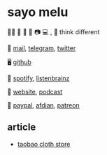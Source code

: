 # sayo melu

🏳️‍⚧️ 🍩 🎵 📖 📷 💻 , 💭 think different

💬 [mail](mailto:hi.sayo@outlook.com), [telegram](https://t.me/sayomelu), [twitter](https://twitter.com/sayomelu)

🖥 [github](https://github.com/sayomelu)

🎈 [spotify](https://open.spotify.com/user/qnintpw1ar8z4wjs95m971lwq), [listenbrainz](https://listenbrainz.org/user/m94810)

📰 [website](asset/website.opml), [podcast](asset/podcast.opml)

💞 [paypal](https://paypal.me/p49302), [afdian](https://afdian.net/@sayomelu), [patreon](https://www.patreon.com/sayomelu)

## article

- [taobao cloth store](article/2021-10-04-taobao-cloth-store)

